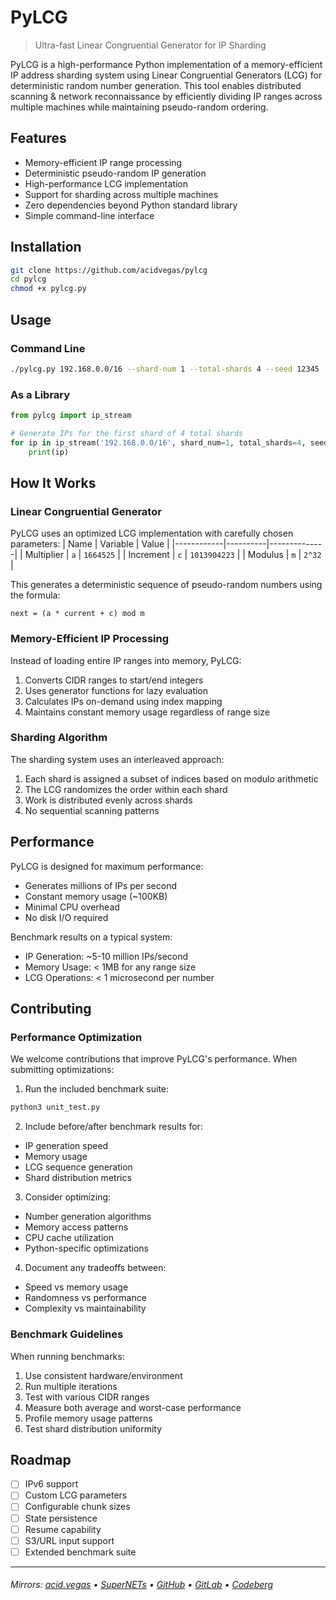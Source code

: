# PyLCG
> Ultra-fast Linear Congruential Generator for IP Sharding

PyLCG is a high-performance Python implementation of a memory-efficient IP address sharding system using Linear Congruential Generators (LCG) for deterministic random number generation. This tool enables distributed scanning & network reconnaissance by efficiently dividing IP ranges across multiple machines while maintaining pseudo-random ordering.

## Features

- Memory-efficient IP range processing
- Deterministic pseudo-random IP generation
- High-performance LCG implementation
- Support for sharding across multiple machines
- Zero dependencies beyond Python standard library
- Simple command-line interface

## Installation

```bash
git clone https://github.com/acidvegas/pylcg
cd pylcg
chmod +x pylcg.py
```

## Usage

### Command Line

```bash
./pylcg.py 192.168.0.0/16 --shard-num 1 --total-shards 4 --seed 12345
```

### As a Library

```python
from pylcg import ip_stream

# Generate IPs for the first shard of 4 total shards
for ip in ip_stream('192.168.0.0/16', shard_num=1, total_shards=4, seed=12345):
    print(ip)
```

## How It Works

### Linear Congruential Generator

PyLCG uses an optimized LCG implementation with carefully chosen parameters:
| Name       | Variable | Value        |
|------------|----------|--------------|
| Multiplier | `a`      | `1664525`    |
| Increment  | `c`      | `1013904223` |
| Modulus    | `m`      | `2^32`       |

This generates a deterministic sequence of pseudo-random numbers using the formula:
```
next = (a * current + c) mod m
```

### Memory-Efficient IP Processing

Instead of loading entire IP ranges into memory, PyLCG:
1. Converts CIDR ranges to start/end integers
2. Uses generator functions for lazy evaluation
3. Calculates IPs on-demand using index mapping
4. Maintains constant memory usage regardless of range size

### Sharding Algorithm

The sharding system uses an interleaved approach:
1. Each shard is assigned a subset of indices based on modulo arithmetic
2. The LCG randomizes the order within each shard
3. Work is distributed evenly across shards
4. No sequential scanning patterns

## Performance

PyLCG is designed for maximum performance:
- Generates millions of IPs per second
- Constant memory usage (~100KB)
- Minimal CPU overhead
- No disk I/O required

Benchmark results on a typical system:
- IP Generation: ~5-10 million IPs/second
- Memory Usage: < 1MB for any range size
- LCG Operations: < 1 microsecond per number

## Contributing

### Performance Optimization

We welcome contributions that improve PyLCG's performance. When submitting optimizations:

1. Run the included benchmark suite:
```bash
python3 unit_test.py
```

2. Include before/after benchmark results for:
- IP generation speed
- Memory usage
- LCG sequence generation
- Shard distribution metrics

3. Consider optimizing:
- Number generation algorithms
- Memory access patterns
- CPU cache utilization
- Python-specific optimizations

4. Document any tradeoffs between:
- Speed vs memory usage
- Randomness vs performance
- Complexity vs maintainability

### Benchmark Guidelines

When running benchmarks:
1. Use consistent hardware/environment
2. Run multiple iterations
3. Test with various CIDR ranges
4. Measure both average and worst-case performance
5. Profile memory usage patterns
6. Test shard distribution uniformity

## Roadmap

- [ ] IPv6 support
- [ ] Custom LCG parameters
- [ ] Configurable chunk sizes
- [ ] State persistence
- [ ] Resume capability
- [ ] S3/URL input support
- [ ] Extended benchmark suite

---

###### Mirrors: [acid.vegas](https://git.acid.vegas/pylcg) • [SuperNETs](https://git.supernets.org/acidvegas/pylcg) • [GitHub](https://github.com/acidvegas/pylcg) • [GitLab](https://gitlab.com/acidvegas/pylcg) • [Codeberg](https://codeberg.org/acidvegas/pylcg)
